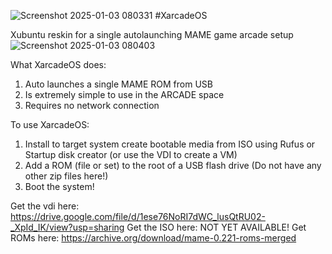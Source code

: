 ![Screenshot 2025-01-03 080331](https://github.com/user-attachments/assets/7a17e4aa-2f2b-464a-886d-f0b658626a04)
#XarcadeOS

Xubuntu reskin for a single autolaunching MAME game arcade setup
![Screenshot 2025-01-03 080403](https://github.com/user-attachments/assets/5e74f6cc-042c-4207-9132-92da815ff95f)

What XarcadeOS does:
1) Auto launches a single MAME ROM from USB
3) Is extremely simple to use in the ARCADE space
5) Requires no network connection

To use XarcadeOS:
1) Install to target system create bootable media from ISO using Rufus or Startup disk creator (or use the VDI to create a VM)
2) Add a ROM (file or set) to the root of a USB flash drive (Do not have any other zip files here!)
3) Boot the system!

Get the vdi here: https://drive.google.com/file/d/1ese76NoRI7dWC_lusQtRU02-_XpId_IK/view?usp=sharing
Get the ISO here: NOT YET AVAILABLE!
Get ROMs here: https://archive.org/download/mame-0.221-roms-merged
